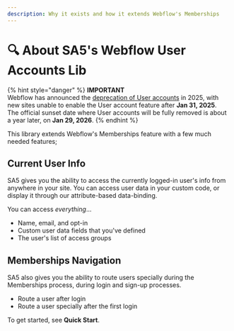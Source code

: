 ```yaml
---
description: Why it exists and how it extends Webflow's Memberships
---
```


# 🔍 About SA5's Webflow User Accounts Lib

{% hint style="danger" %}
**IMPORTANT**\
Webflow has announced the [deprecation of User accounts](https://help.webflow.com/hc/en-us/articles/36046006227731-User-Accounts-sunset) in 2025, with new sites unable to enable the User account feature after **Jan 31, 2025**. \
The official sunset date where User accounts will be fully removed is about a year later, on **Jan 29, 2026**.
{% endhint %}

This library extends Webflow's Memberships feature with a few much needed features;

## Current User Info

SA5 gives you the ability to access the currently logged-in user's info from anywhere in your site. You can access user data in your custom code, or display it through our attribute-based data-binding.&#x20;

You can access _everything_...

* Name, email, and opt-in&#x20;
* Custom user data fields that you've defined
* The user's list of access groups&#x20;

## Memberships Navigation

SA5 also gives you the ability to route users specially during the Memberships process, during login and sign-up processes.

* Route a user after login
* Route a user specially after the first login

To get started, see **Quick Start**.&#x20;

